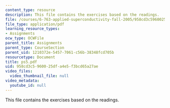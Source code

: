 ```yaml
---
content_type: resource
description: This file contains the exercises based on the readings.
file: /courses/6-763-applied-superconductivity-fall-2005/958cd3c5960025dfa4e5f3bcd65a27ae_ps5.pdf
file_type: application/pdf
learning_resource_types:
- Assignments
ocw_type: OCWFile
parent_title: Assignments
parent_type: CourseSection
parent_uid: 1210372e-5457-7061-c56b-38348fcd705b
resourcetype: Document
title: ps5.pdf
uid: 958cd3c5-9600-25df-a4e5-f3bcd65a27ae
video_files:
  video_thumbnail_file: null
video_metadata:
  youtube_id: null
---
```

This file contains the exercises based on the readings.

